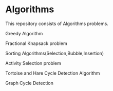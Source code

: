 # Algorithms

This repository consists of Algorithms problems.

Greedy Algorithm

Fractional Knapsack problem

Sorting Algorithms(Selection,Bubble,Insertion)

Activity Selection problem 

Tortoise and Hare Cycle Detection Algorithm

Graph Cycle Detection

